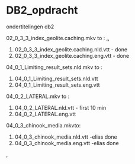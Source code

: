 # DB2_opdracht
ondertitelingen db2

02_0_3_3_index_geolite.caching.mkv to : ,, 
1. 02_0_3_3_index_geolite.caching.nld.vtt - done
2. 02_0_3_3_index_geolite.caching.eng.vtt - done

04_0_1_Limiting_result_sets.nld.mkv to :
1. 04_0_1_Limiting_result_sets.nld.vtt 
2. 04_0_1_Limiting_result_sets.eng.vtt


 04_0_2_LATERAL.mkv to : 
1. 04_0_2_LATERAL.nld.vtt - first 10 min
2. 04_0_2_LATERAL.eng.vtt

04_0_3_chinook_media.mkvto: 
1. 04_0_3_chinook_media.nld.vtt -elias done
2. 04_0_3_chinook_media.eng.vtt -elias done



, 
